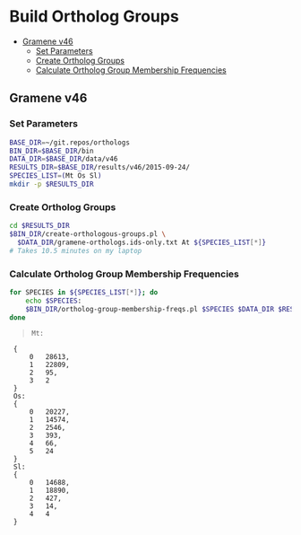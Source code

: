 # Build Ortholog Groups

<!-- MarkdownTOC -->

- [Gramene v46](#gramene-v46)
    - [Set Parameters](#set-parameters)
    - [Create Ortholog Groups](#create-ortholog-groups)
    - [Calculate Ortholog Group Membership Frequencies](#calculate-ortholog-group-membership-frequencies)

<!-- /MarkdownTOC -->


## Gramene v46

### Set Parameters

```sh
BASE_DIR=~/git.repos/orthologs
BIN_DIR=$BASE_DIR/bin
DATA_DIR=$BASE_DIR/data/v46
RESULTS_DIR=$BASE_DIR/results/v46/2015-09-24/
SPECIES_LIST=(Mt Os Sl)
mkdir -p $RESULTS_DIR
```


### Create Ortholog Groups

```sh
cd $RESULTS_DIR
$BIN_DIR/create-orthologous-groups.pl \
  $DATA_DIR/gramene-orthologs.ids-only.txt At ${SPECIES_LIST[*]}
# Takes 10.5 minutes on my laptop
```


### Calculate Ortholog Group Membership Frequencies

```sh
for SPECIES in ${SPECIES_LIST[*]}; do
    echo $SPECIES:
    $BIN_DIR/ortholog-group-membership-freqs.pl $SPECIES $DATA_DIR $RESULTS_DIR
done
```


>     Mt:
     {
         0   28613,
         1   22809,
         2   95,
         3   2
     }
     Os:
     {
         0   20227,
         1   14574,
         2   2546,
         3   393,
         4   66,
         5   24
     }
     Sl:
     {
         0   14688,
         1   18890,
         2   427,
         3   14,
         4   4
     }
